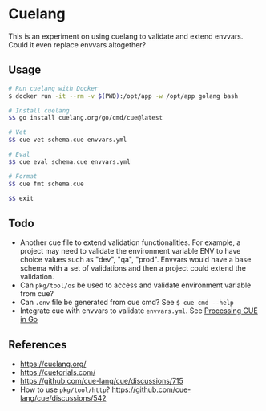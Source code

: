 # Cuelang

This is an experiment on using cuelang to validate and extend envvars. Could it even replace envvars altogether?

## Usage

```bash
# Run cuelang with Docker
$ docker run -it --rm -v $(PWD):/opt/app -w /opt/app golang bash

# Install cuelang
$$ go install cuelang.org/go/cmd/cue@latest

# Vet
$$ cue vet schema.cue envvars.yml

# Eval
$$ cue eval schema.cue envvars.yml

# Format
$$ cue fmt schema.cue

$$ exit
```

## Todo

- Another cue file to extend validation functionalities. For example, a project may need to validate the environment variable ENV to have choice values such as "dev", "qa", "prod". Envvars would have a base schema with a set of validations and then a project could extend the validation.
- Can `pkg/tool/os` be used to access and validate environment variable from cue?
- Can `.env` file be generated from cue cmd? See `$ cue cmd --help`
- Integrate cue with envvars to validate `envvars.yml`. See [Processing CUE in Go](https://cuelang.org/docs/integrations/go/#processing-cue-in-go)

## References

- https://cuelang.org/
- https://cuetorials.com/
- https://github.com/cue-lang/cue/discussions/715
- How to use `pkg/tool/http`? https://github.com/cue-lang/cue/discussions/542

